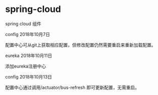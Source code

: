# spring-cloud
spring cloud 组件

config 2018年10月7日

  配置中心可从git上获取相应配置，但修改配置仍然需要重启来重新加载配置。

eureka 2018年10月11日

  添加eureka注册中心
  
config 2018年10月13日
  
  配置中心通过调用/actuator/bus-refresh 即可更新配置，无需重启。
  
